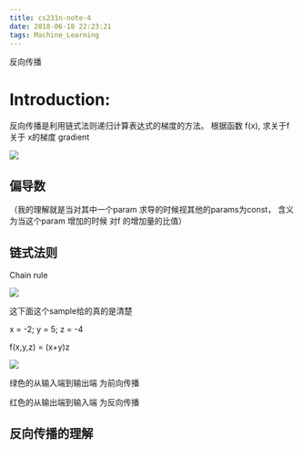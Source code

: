 ```yaml
---
title: cs231n-note-4
date: 2018-06-18 22:23:21
tags: Machine_Learning
---
```


反向传播

# Introduction:

反向传播是利用链式法则递归计算表达式的梯度的方法。 根据函数 f(x), 求关于f 关于 x的梯度 gradient

![](https://wikimedia.org/api/rest_v1/media/math/render/svg/c86221324a9d066ca28310ee772941748a5f370f)

## 偏导数

（我的理解就是当对其中一个param 求导的时候视其他的params为const， 含义为当这个param 增加的时候 对f 的增加量的比值）

## 链式法则

Chain rule

![](https://www.zhihu.com/equation?tex=%5Cdisplaystyle%5Cfrac%7B%5Cpartial+f%7D%7B%5Cpartial+x%7D%3D%5Cfrac%7B%5Cpartial+f%7D%7B%5Cpartial+q%7D%5Cfrac%7B%5Cpartial+q%7D%7B%5Cpartial+x%7D)

这下面这个sample给的真的是清楚

x = -2; y = 5; z = -4

f(x,y,z) = (x+y)z

![](https://pic4.zhimg.com/80/213da7f66594510b45989bd134fc2d8b_hd.jpg)

绿色的从输入端到输出端 为前向传播

红色的从输出端到输入端 为反向传播

## 反向传播的理解

